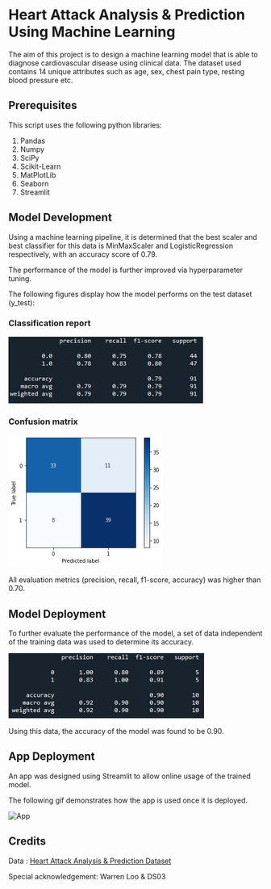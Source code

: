 # Heart Attack Analysis & Prediction Using Machine Learning

The aim of this project is to design a machine learning model that is able to diagnose cardiovascular disease using clinical data.
The dataset used contains 14 unique attributes such as age, sex, chest pain type, resting blood pressure etc. 

## Prerequisites

This script uses the following python libraries:
1. Pandas
2. Numpy
3. SciPy
4. Scikit-Learn
5. MatPlotLib
6. Seaborn
7. Streamlit

## Model Development

Using a machine learning pipeline, it is determined that the best scaler and best classifier for this data is MinMaxScaler and LogisticRegression respectively, with an accuracy score of 0.79.

The performance of the model is further improved via hyperparameter tuning.

The following figures display how the model performs on the test dataset (y_test):

### Classification report

![Classification report](static/classification_report.png)

### Confusion matrix

![Confusion matrix](static/confusion_matrix.png)

All evaluation metrics (precision, recall, f1-score, accuracy) was higher than 0.70.

## Model Deployment
To further evaluate the performance of the model, a set of data independent of the training data was used to determine its accuracy.

![Classification report](static/test_case_cr.png)

Using this data, the accuracy of the model was found to be 0.90.

## App Deployment
An app was designed using Streamlit to allow online usage of the trained model.

The following gif demonstrates how the app is used once it is deployed.

![App](static/app_demo.gif)

## Credits

Data : [Heart Attack Analysis & Prediction Dataset](https://www.kaggle.com/datasets/rashikrahmanpritom/heart-attack-analysis-prediction-dataset)

Special acknowledgement: Warren Loo & DS03
